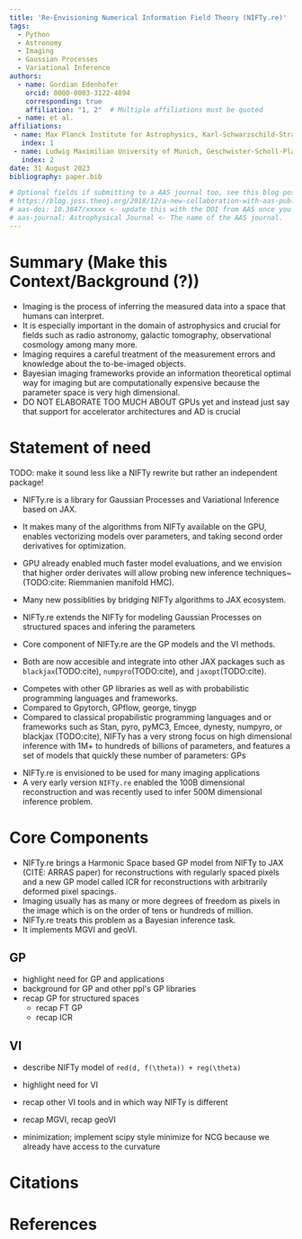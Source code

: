 ```yaml
---
title: 'Re-Envisioning Numerical Information Field Theory (NIFTy.re)'
tags:
  - Python
  - Astronomy
  - Imaging
  - Gaussian Processes
  - Variational Inference
authors:
  - name: Gordian Edenhofer
    orcid: 0000-0003-3122-4894
    corresponding: true
    affiliation: "1, 2"  # Multiple affiliations must be quoted
  - name: et al.
affiliations:
 - name: Max Planck Institute for Astrophysics, Karl-Schwarzschild-Straße 1, 85748 Garching bei München, Germany
   index: 1
 - name: Ludwig Maximilian University of Munich, Geschwister-Scholl-Platz 1, 80539 München, Germany
   index: 2
date: 31 August 2023
bibliography: paper.bib

# Optional fields if submitting to a AAS journal too, see this blog post:
# https://blog.joss.theoj.org/2018/12/a-new-collaboration-with-aas-publishing
# aas-doi: 10.3847/xxxxx <- update this with the DOI from AAS once you know it.
# aas-journal: Astrophysical Journal <- The name of the AAS journal.
---
```


<!--
## JAX + NIFTy Paper
* USP: selling point: speed
* Bonus: higher order diff for more efficient optimization and all of Tensorflow and Tensorflow for all
* GP
  * Regular Grid Refinement
  * KISS-GP
  * Grid Refinement
* Posterior Approx.
  * HMC but with variable dtype handling
  * JIT-able VI and also (indirectly) available for Tensorflow
* predecessor enabled 100B reconstruction
* middle ground between tools like blackjax and pymc
-->

# Summary (Make this Context/Background (?))

<!-- The forces on stars, galaxies, and dark matter under external gravitational
fields lead to the dynamical evolution of structures in the universe. The orbits
of these bodies are therefore key to understanding the formation, history, and
future state of galaxies. The field of "galactic dynamics," which aims to model
the gravitating components of galaxies to study their structure and evolution,
is now well-established, commonly taught, and frequently used in astronomy.
Aside from toy problems and demonstrations, the majority of problems require
efficient numerical tools, many of which require the same base code (e.g., for
performing numerical orbit integration). -->

* Imaging is the process of inferring the measured data into a space that humans can interpret.
* It is especially important in the domain of astrophysics and crucial for fields such as radio astronomy, galactic tomography, observational cosmology among many more.
* Imaging requires a careful treatment of the measurement errors and knowledge about the to-be-imaged objects.
* Bayesian imaging frameworks provide an information theoretical optimal way for imaging but are computationally expensive because the parameter space is very high dimensional.
* DO NOT ELABORATE TOO MUCH ABOUT GPUs yet and instead just say that support for accelerator architectures and AD is crucial


# Statement of need

TODO: make it sound less like a NIFTy rewrite but rather an independent package!
* NIFTy.re is a library for Gaussian Processes and Variational Inference based on JAX.
* It makes many of the algorithms from NIFTy available on the GPU, enables vectorizing models over parameters, and taking second order derivatives for optimization.
* GPU already enabled much faster model evaluations, and we envision that higher order derivates will allow probing new inference techniques~(TODO:cite: Riemmanien manifold HMC).
* Many new possiblities by bridging NIFTy algorithms to JAX ecosystem.

* NIFTy.re extends the NIFTy for modeling Gaussian Processes on structured spaces and infering the parameters
* Core component of NIFTy.re are the GP models and the VI methods.
* Both are now accesible and integrate into other JAX packages such as `blackjax`(TODO:cite), `numpyro`(TODO:cite), and `jaxopt`(TODO:cite).

<!-- A list of key references, including to other software addressing related needs. Note that the references should include full names of venues, e.g., journals and conferences, not abbreviations only understood in the context of a specific discipline. -->
* Competes with other GP libraries as well as with probabilistic programming languages and frameworks.
* Compared to Gpytorch, GPflow, george, tinygp
* Compared to classical propabilistic programming languages and or frameworks such as Stan, pyro, pyMC3, Emcee, dynesty, numpyro, or blackjax (TODO:cite), NIFTy has a very strong focus on high dimensional inference with 1M+ to hundreds of billions of parameters, and features a set of models that quickly these number of parameters: GPs

<!-- `Gala` is an Astropy-affiliated Python package for galactic dynamics. Python
enables wrapping low-level languages (e.g., C) for speed without losing
flexibility or ease-of-use in the user-interface. The API for `Gala` was
designed to provide a class-based and user-friendly interface to fast (C or
Cython-optimized) implementations of common operations such as gravitational
potential and force evaluation, orbit integration, dynamical transformations,
and chaos indicators for nonlinear dynamics. `Gala` also relies heavily on and
interfaces well with the implementations of physical units and astronomical
coordinate systems in the `Astropy` package [@astropy] (`astropy.units` and
`astropy.coordinates`). -->

<!-- Mention (if applicable) a representative set of past or ongoing research projects using the software and recent scholarly publications enabled by it. -->
* NIFTy.re is envisioned to be used for many imaging applications
* A very early version `NIFTy.re` enabled the 100B dimensional reconstruction and was recently used to infer 500M dimensional inference problem.

<!-- `Gala` was designed to be used by both astronomical researchers and by
students in courses on gravitational dynamics or astronomy. It has already been
used in a number of scientific publications [@Pearson:2017] and has also been
used in graduate courses on Galactic dynamics to, e.g., provide interactive
visualizations of textbook material [@Binney:2008]. The combination of speed,
design, and support for Astropy functionality in `Gala` will enable exciting
scientific explorations of forthcoming data releases from the *Gaia* mission
[@gaia] by students and experts alike. -->

# Core Components

* NIFTy.re brings a Harmonic Space based GP model from NIFTy to JAX (CITE: ARRAS paper) for reconstructions with regularly spaced pixels and a new GP model called ICR for reconstructions with arbitrarily deformed pixel spacings.
* Imaging usually has as many or more degrees of freedom as pixels in the image which is on the order of tens or hundreds of million.
* NIFTy.re treats this problem as a Bayesian inference task.
* It implements MGVI and geoVI.

## GP

* highlight need for GP and applications
* background for GP and other ppl's GP libraries
* recap GP for structured spaces
  * recap FT GP
  * recap ICR

## VI

* describe NIFTy model of `red(d, f(\theta)) + reg(\theta)`

* highlight need for VI
* recap other VI tools and in which way NIFTy is different
* recap MGVI, recap geoVI

* minimization; implement scipy style minimize for NCG because we already have access to the curvature

<!-- Single dollars ($) are required for inline mathematics e.g. $f(x) = e^{\pi/x}$

Double dollars make self-standing equations:

$$\Theta(x) = \left\{\begin{array}{l}
0\textrm{ if } x < 0\cr
1\textrm{ else}
\end{array}\right.$$

You can also use plain \LaTeX for equations
\begin{equation}\label{eq:fourier}
\hat f(\omega) = \int_{-\infty}^{\infty} f(x) e^{i\omega x} dx
\end{equation}
and refer to \autoref{eq:fourier} from text. -->

# Citations

<!-- Citations to entries in paper.bib should be in
[rMarkdown](http://rmarkdown.rstudio.com/authoring_bibliographies_and_citations.html)
format.

If you want to cite a software repository URL (e.g. something on GitHub without a preferred
citation) then you can do it with the example BibTeX entry below for @fidgit.

For a quick reference, the following citation commands can be used:
- `@author:2001`  ->  "Author et al. (2001)"
- `[@author:2001]` -> "(Author et al., 2001)"
- `[@author1:2001; @author2:2001]` -> "(Author1 et al., 2001; Author2 et al., 2002)"
# Figures

Figures can be included like this:
![Caption for example figure.\label{fig:example}](figure.png)
and referenced from text using \autoref{fig:example}.

Figure sizes can be customized by adding an optional second parameter:
![Caption for example figure.](figure.png){ width=20% }

# Acknowledgements

We acknowledge contributions from Brigitta Sipocz, Syrtis Major, and Semyeong
Oh, and support from Kathryn Johnston during the genesis of this project.

-->

# References
